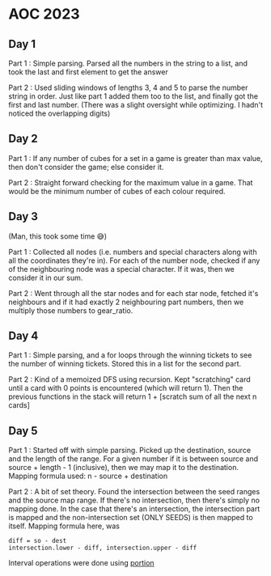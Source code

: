 # AOC 2023 

## Day 1

Part 1 : Simple parsing. Parsed all the numbers in the string to a list, and took the last and first element to get the answer

Part 2 : Used sliding windows of lengths 3, 4 and 5 to parse the number string in order. Just like part 1 added them too to the list, and finally got the first and last number. (There was a slight oversight while optimizing. I hadn't noticed the overlapping digits)

## Day 2

Part 1 : If any number of cubes for a set in a game is greater than max value, then don't consider the game; else consider it.

Part 2 : Straight forward checking for the maximum value in a game. That would be the minimum number of cubes of each colour required. 

## Day 3

(Man, this took some time 😅)

Part 1 : Collected all nodes (i.e. numbers and special characters along with all the coordinates they're in). For each of the number node, checked if any of the neighbouring node was a special character. If it was, then we consider it in our sum. 

Part 2 : Went through all the star nodes and for each star node, fetched it's neighbours and if it had exactly 2 neighbouring part numbers, then we multiply those numbers to gear_ratio.

## Day 4

Part 1 : Simple parsing, and a for loops through the winning tickets to see the number of winning tickets. Stored this in a list for the second part. 

Part 2 : Kind of a memoized DFS using recursion. Kept "scratching" card until a card with 0 points is encountered (which will return 1). Then the previous functions in the stack will return 1 + [scratch sum of all the next n cards]

## Day 5

Part 1 : Started off with simple parsing. Picked up the destination, source and the length of the range. For a given number if it is between source and source + length - 1 (inclusive), then we may map it to the destination. Mapping formula used: n - source + destination

Part 2 : A bit of set theory. Found the intersection between the seed ranges and the source map range. If there's no intersection, then there's simply no mapping done. In the case that there's an intersection, the intersection part is mapped and the non-intersection set (ONLY SEEDS) is then mapped to itself. Mapping formula here, was

```
diff = so - dest
intersection.lower - diff, intersection.upper - diff
```

Interval operations were done using [portion](https://pypi.org/project/portion/)
